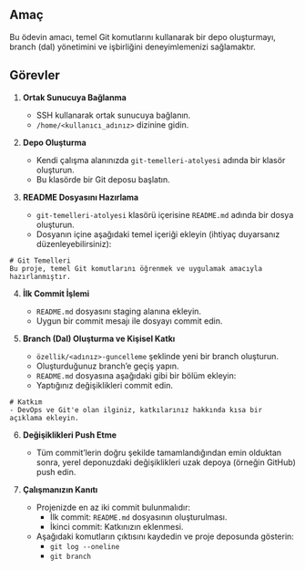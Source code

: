 ## Amaç

Bu ödevin amacı, temel Git komutlarını kullanarak bir depo oluşturmayı, branch (dal) yönetimini ve işbirliğini deneyimlemenizi sağlamaktır.

## Görevler

1. **Ortak Sunucuya Bağlanma**
    
    - SSH kullanarak ortak sunucuya bağlanın.
    - `/home/<kullanıcı_adınız>` dizinine gidin.

2. **Depo Oluşturma**
    
    - Kendi çalışma alanınızda `git-temelleri-atolyesi` adında bir klasör oluşturun.
    - Bu klasörde bir Git deposu başlatın.

3. **README Dosyasını Hazırlama**
    
    - `git-temelleri-atolyesi` klasörü içerisine `README.md` adında bir dosya oluşturun.
    - Dosyanın içine aşağıdaki temel içeriği ekleyin (ihtiyaç duyarsanız düzenleyebilirsiniz):
```
# Git Temelleri
Bu proje, temel Git komutlarını öğrenmek ve uygulamak amacıyla hazırlanmıştır.
```

4. **İlk Commit İşlemi**
    
    - `README.md` dosyasını staging alanına ekleyin.
    - Uygun bir commit mesajı ile dosyayı commit edin.

5. **Branch (Dal) Oluşturma ve Kişisel Katkı**
    
    - `özellik/<adınız>-guncelleme` şeklinde yeni bir branch oluşturun.
    - Oluşturduğunuz branch’e geçiş yapın.
    - `README.md` dosyasına aşağıdaki gibi bir bölüm ekleyin:
    - Yaptığınız değişiklikleri commit edin.
```
# Katkım
- DevOps ve Git'e olan ilginiz, katkılarınız hakkında kısa bir açıklama ekleyin.
```

6. **Değişiklikleri Push Etme**
    
    - Tüm commit’lerin doğru şekilde tamamlandığından emin olduktan sonra, yerel deponuzdaki değişiklikleri uzak depoya (örneğin GitHub) push edin.

7. **Çalışmanızın Kanıtı**
    
    - Projenizde en az iki commit bulunmalıdır:
        - İlk commit: `README.md` dosyasının oluşturulması.
        - İkinci commit: Katkınızın eklenmesi.
    - Aşağıdaki komutların çıktısını kaydedin ve proje deposunda gösterin:
        - `git log --oneline`
        - `git branch`